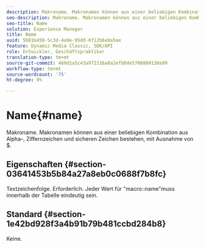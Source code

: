 ```yaml
---
description: Makroname. Makronamen können aus einer beliebigen Kombination aus Alpha-, Ziffernzeichen und sicheren Zeichen bestehen, mit Ausnahme von $.
seo-description: Makroname. Makronamen können aus einer beliebigen Kombination aus Alpha-, Ziffernzeichen und sicheren Zeichen bestehen, mit Ausnahme von $.
seo-title: Name
solution: Experience Manager
title: Name
uuid: 5b81b450-5c3d-4a9e-95dd-6f12b6a9a5ae
feature: Dynamic Media Classic, SDK/API
role: Entwickler, Geschäftspraktiker
translation-type: tm+mt
source-git-commit: 469d1a5c43a972116a8a2efb0de5708800130a99
workflow-type: tm+mt
source-wordcount: '75'
ht-degree: 9%

---
```



# Name{#name}

Makroname. Makronamen können aus einer beliebigen Kombination aus Alpha-, Ziffernzeichen und sicheren Zeichen bestehen, mit Ausnahme von $.

## Eigenschaften {#section-03641453b5b84a27a8eb0c0688f7b8fc}

Textzeichenfolge. Erforderlich. Jeder Wert für &quot;macro::name&quot;muss innerhalb der Tabelle eindeutig sein.

## Standard {#section-1e42bd928f3a4b91b79b481ccbd284b8}

Keine.
